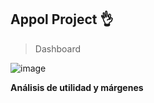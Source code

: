 ## Appol Project 👌

> Dashboard

![image](https://github.com/haroldpa149/Dashboard_PBI/assets/76003094/9685dc46-1e79-45d4-ae05-f4f2fac366f2)

**Análisis de utilidad y márgenes**

